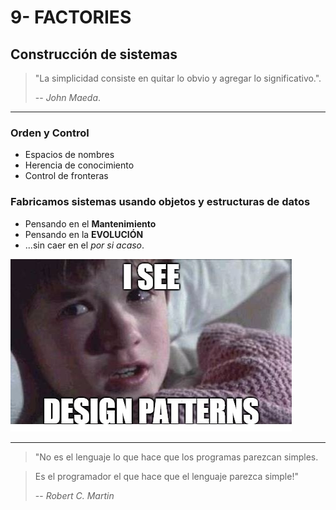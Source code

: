 # 9- FACTORIES

## Construcción de sistemas

> "La simplicidad consiste en quitar lo obvio y agregar lo significativo.".
>
> -- _John Maeda_.

---

### Orden y Control

- Espacios de nombres
- Herencia de conocimiento
- Control de fronteras

### Fabricamos sistemas usando objetos y estructuras de datos

- Pensando en el **Mantenimiento**
- Pensando en la **EVOLUCIÓN**
- ...sin caer en el _por si acaso_.

![A veces veo patrones de diseño](./isee.jpg)

---

> "No es el lenguaje lo que hace que los programas parezcan simples.

> Es el programador el que hace que el lenguaje parezca simple!"
>
> -- _Robert C. Martin_
